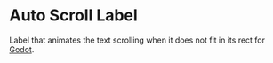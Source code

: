 # Auto Scroll Label
Label that animates the text scrolling when it does not fit in its rect for [Godot](https://godotengine.org/).
